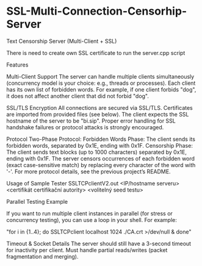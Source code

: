 # SSL-Multi-Connection-Censorhip-Server


Text Censorship Server (Multi-Client + SSL)

There is need to create own SSL certificate to run the server.cpp script

Features

 Multi-Client Support
        The server can handle multiple clients simultaneously (concurrency model is your choice: e.g., threads or processes).
        Each client has its own list of forbidden words. For example, if one client forbids "dog", it does not affect another client that did not forbid "dog".

 
 
 
 SSL/TLS Encryption
        All connections are secured via SSL/TLS.
        Certificates are imported from provided files (see below).
        The client expects the SSL hostname of the server to be "bi.sip".
        Proper error handling for SSL handshake failures or protocol attacks is strongly encouraged.



Protocol
        Two-Phase Protocol:
            Forbidden Words Phase: The client sends its forbidden words, separated by 0x1E, ending with 0x1F.
            Censorship Phase: The client sends text blocks (up to 1000 characters) separated by 0x1E, ending with 0x1F.
        The server censors occurrences of each forbidden word (exact case-sensitive match) by replacing every character of the word with '-'.
        For more protocol details, see the previous project’s README.


Usage of Sample Tester
         SSLTCPclientV2.out <IP/hostname serveru> <port serveru> <certifikát certifikační autority> <volitelný seed testu>



 Parallel Testing Example

If you want to run multiple client instances in parallel (for stress or concurrency testing), you can use a loop in your shell. For example:

"for i in {1..4}; do
    SSLTCPclient localhost 1024 ./CA.crt >/dev/null &
done"





Timeout & Socket Details
        The server should still have a 3-second timeout for inactivity per client.
        Must handle partial reads/writes (packet fragmentation and merging).
